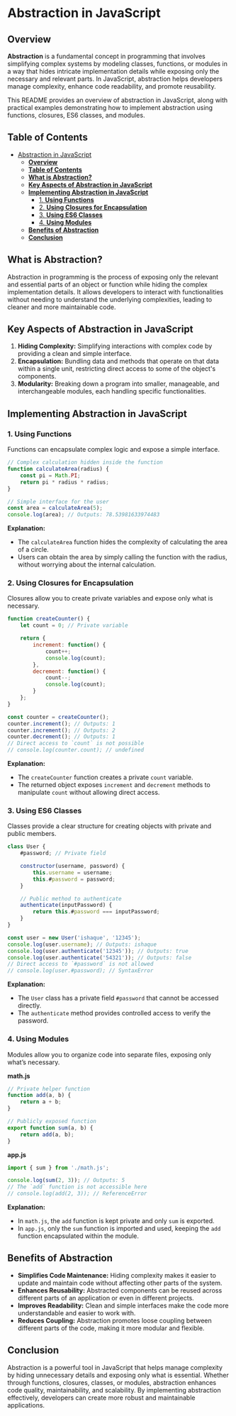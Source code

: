 # Abstraction in JavaScript

## **Overview**

**Abstraction** is a fundamental concept in programming that involves simplifying complex systems by modeling classes, functions, or modules in a way that hides intricate implementation details while exposing only the necessary and relevant parts. In JavaScript, abstraction helps developers manage complexity, enhance code readability, and promote reusability.

This README provides an overview of abstraction in JavaScript, along with practical examples demonstrating how to implement abstraction using functions, closures, ES6 classes, and modules.

## **Table of Contents**

- [Abstraction in JavaScript](#abstraction-in-javascript)
  - [**Overview**](#overview)
  - [**Table of Contents**](#table-of-contents)
  - [**What is Abstraction?**](#what-is-abstraction)
  - [**Key Aspects of Abstraction in JavaScript**](#key-aspects-of-abstraction-in-javascript)
  - [**Implementing Abstraction in JavaScript**](#implementing-abstraction-in-javascript)
    - [1. **Using Functions**](#1-using-functions)
    - [2. **Using Closures for Encapsulation**](#2-using-closures-for-encapsulation)
    - [3. **Using ES6 Classes**](#3-using-es6-classes)
    - [4. **Using Modules**](#4-using-modules)
  - [**Benefits of Abstraction**](#benefits-of-abstraction)
  - [**Conclusion**](#conclusion)

## **What is Abstraction?**

Abstraction in programming is the process of exposing only the relevant and essential parts of an object or function while hiding the complex implementation details. It allows developers to interact with functionalities without needing to understand the underlying complexities, leading to cleaner and more maintainable code.

## **Key Aspects of Abstraction in JavaScript**

1. **Hiding Complexity:** Simplifying interactions with complex code by providing a clean and simple interface.
2. **Encapsulation:** Bundling data and methods that operate on that data within a single unit, restricting direct access to some of the object's components.
3. **Modularity:** Breaking down a program into smaller, manageable, and interchangeable modules, each handling specific functionalities.

## **Implementing Abstraction in JavaScript**

### 1. **Using Functions**

Functions can encapsulate complex logic and expose a simple interface.

```javascript
// Complex calculation hidden inside the function
function calculateArea(radius) {
    const pi = Math.PI;
    return pi * radius * radius;
}

// Simple interface for the user
const area = calculateArea(5);
console.log(area); // Outputs: 78.53981633974483
```

**Explanation:**
- The `calculateArea` function hides the complexity of calculating the area of a circle.
- Users can obtain the area by simply calling the function with the radius, without worrying about the internal calculation.

### 2. **Using Closures for Encapsulation**

Closures allow you to create private variables and expose only what is necessary.

```javascript
function createCounter() {
    let count = 0; // Private variable

    return {
        increment: function() {
            count++;
            console.log(count);
        },
        decrement: function() {
            count--;
            console.log(count);
        }
    };
}

const counter = createCounter();
counter.increment(); // Outputs: 1
counter.increment(); // Outputs: 2
counter.decrement(); // Outputs: 1
// Direct access to `count` is not possible
// console.log(counter.count); // undefined
```

**Explanation:**
- The `createCounter` function creates a private `count` variable.
- The returned object exposes `increment` and `decrement` methods to manipulate `count` without allowing direct access.

### 3. **Using ES6 Classes**

Classes provide a clear structure for creating objects with private and public members.

```javascript
class User {
    #password; // Private field

    constructor(username, password) {
        this.username = username;
        this.#password = password;
    }

    // Public method to authenticate
    authenticate(inputPassword) {
        return this.#password === inputPassword;
    }
}

const user = new User('ishaque', '12345');
console.log(user.username); // Outputs: ishaque
console.log(user.authenticate('12345')); // Outputs: true
console.log(user.authenticate('54321')); // Outputs: false
// Direct access to `#password` is not allowed
// console.log(user.#password); // SyntaxError
```

**Explanation:**
- The `User` class has a private field `#password` that cannot be accessed directly.
- The `authenticate` method provides controlled access to verify the password.

### 4. **Using Modules**

Modules allow you to organize code into separate files, exposing only what’s necessary.

**math.js**
```javascript
// Private helper function
function add(a, b) {
    return a + b;
}

// Publicly exposed function
export function sum(a, b) {
    return add(a, b);
}
```

**app.js**
```javascript
import { sum } from './math.js';

console.log(sum(2, 3)); // Outputs: 5
// The `add` function is not accessible here
// console.log(add(2, 3)); // ReferenceError
```

**Explanation:**
- In `math.js`, the `add` function is kept private and only `sum` is exported.
- In `app.js`, only the `sum` function is imported and used, keeping the `add` function encapsulated within the module.

## **Benefits of Abstraction**

- **Simplifies Code Maintenance:** Hiding complexity makes it easier to update and maintain code without affecting other parts of the system.
- **Enhances Reusability:** Abstracted components can be reused across different parts of an application or even in different projects.
- **Improves Readability:** Clean and simple interfaces make the code more understandable and easier to work with.
- **Reduces Coupling:** Abstraction promotes loose coupling between different parts of the code, making it more modular and flexible.

## **Conclusion**

Abstraction is a powerful tool in JavaScript that helps manage complexity by hiding unnecessary details and exposing only what is essential. Whether through functions, closures, classes, or modules, abstraction enhances code quality, maintainability, and scalability. By implementing abstraction effectively, developers can create more robust and maintainable applications.
